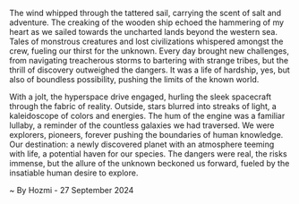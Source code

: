 
The wind whipped through the tattered sail, carrying the scent of salt and adventure. The creaking of the wooden ship echoed the hammering of my heart as we sailed towards the uncharted lands beyond the western sea. Tales of monstrous creatures and lost civilizations whispered amongst the crew, fueling our thirst for the unknown. Every day brought new challenges, from navigating treacherous storms to bartering with strange tribes, but the thrill of discovery outweighed the dangers. It was a life of hardship, yes, but also of boundless possibility, pushing the limits of the known world.

With a jolt, the hyperspace drive engaged, hurling the sleek spacecraft through the fabric of reality. Outside, stars blurred into streaks of light, a kaleidoscope of colors and energies. The hum of the engine was a familiar lullaby, a reminder of the countless galaxies we had traversed. We were explorers, pioneers, forever pushing the boundaries of human knowledge. Our destination: a newly discovered planet with an atmosphere teeming with life, a potential haven for our species. The dangers were real, the risks immense, but the allure of the unknown beckoned us forward, fueled by the insatiable human desire to explore. 

~ By Hozmi - 27 September 2024
